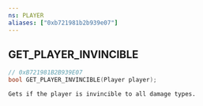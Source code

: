 ```yaml
---
ns: PLAYER
aliases: ["0xb721981b2b939e07"]
---
```

## GET_PLAYER_INVINCIBLE

```c
// 0xB721981B2B939E07
bool GET_PLAYER_INVINCIBLE(Player player);
```

```
Gets if the player is invincible to all damage types.
```
